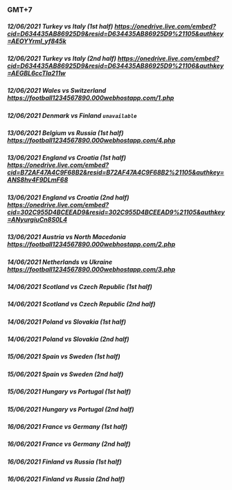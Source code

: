 ### GMT+7
##### 12/06/2021 Turkey vs Italy (1st half) https://onedrive.live.com/embed?cid=D634435AB86925D9&resid=D634435AB86925D9%21105&authkey=AEOYYrmI_yf845k
##### 12/06/2021 Turkey vs Italy (2nd half) https://onedrive.live.com/embed?cid=D634435AB86925D9&resid=D634435AB86925D9%21106&authkey=AEGBL6ccTla211w
##### 12/06/2021 Wales vs Switzerland https://football1234567890.000webhostapp.com/1.php
##### 12/06/2021 Denmark vs Finland `unavailable`
##### 13/06/2021 Belgium vs Russia (1st half)  https://football1234567890.000webhostapp.com/4.php
##### 13/06/2021 England vs Croatia (1st half) https://onedrive.live.com/embed?cid=B72AF47A4C9F68B2&resid=B72AF47A4C9F68B2%21105&authkey=ANS8hv4F9DLmF68
##### 13/06/2021 England vs Croatia (2nd half) https://onedrive.live.com/embed?cid=302C955D4BCEEAD9&resid=302C955D4BCEEAD9%21105&authkey=ANyurgiuCn8S0L4
##### 13/06/2021 Austria vs North Macedonia https://football1234567890.000webhostapp.com/2.php
##### 14/06/2021 Netherlands vs Ukraine https://football1234567890.000webhostapp.com/3.php
##### 14/06/2021 Scotland vs Czech Republic (1st half)
##### 14/06/2021 Scotland vs Czech Republic (2nd half)
##### 14/06/2021 Poland vs Slovakia (1st half)
##### 14/06/2021 Poland vs Slovakia (2nd half)
##### 15/06/2021 Spain vs Sweden (1st half)
##### 15/06/2021 Spain vs Sweden (2nd half)
##### 15/06/2021 Hungary vs Portugal (1st half)
##### 15/06/2021 Hungary vs Portugal (2nd half)
##### 16/06/2021 France vs Germany (1st half)
##### 16/06/2021 France vs Germany (2nd half)
##### 16/06/2021 Finland vs Russia (1st half)
##### 16/06/2021 Finland vs Russia (2nd half)
